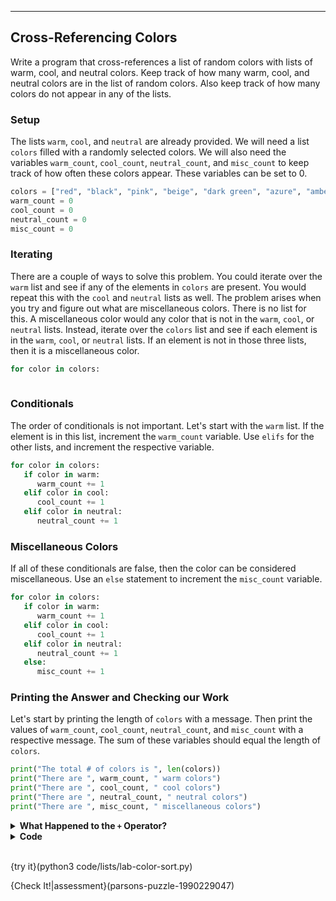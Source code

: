 ----------

## Cross-Referencing Colors
Write a program that cross-references a list of random colors with lists of warm, cool, and neutral colors. Keep track of how many warm, cool, and neutral colors are in the list of random colors. Also keep track of how many colors do not appear in any of the lists.

### Setup
The lists `warm`, `cool`, and `neutral` are already provided. We will need a list `colors` filled with a randomly selected colors. We will also need the variables `warm_count`, `cool_count`, `neutral_count`, and `misc_count` to keep track of how often these colors appear. These variables can be set to 0.

```python
colors = ["red", "black", "pink", "beige", "dark green", "azure", "amber", "light yellow"]
warm_count = 0
cool_count = 0
neutral_count = 0
misc_count = 0
```

### Iterating
There are a couple of ways to solve this problem. You could iterate over the `warm` list and see if any of the elements in `colors` are present. You would repeat this with the `cool` and `neutral` lists as well. The problem arises when you try and figure out what are miscellaneous colors. There is no list for this. A miscellaneous color would any color that is not in the `warm`, `cool`, or `neutral` lists. Instead, iterate over the `colors` list and see if each element is in the `warm`, `cool`, or `neutral` lists. If an element is not in those three lists, then it is a miscellaneous color.

```python
for color in colors:
    
```

### Conditionals
The order of conditionals is not important. Let's start with the `warm` list. If the element is in this list, increment the `warm_count` variable. Use `elifs` for the other lists, and increment the respective variable.

```python
for color in colors:
   if color in warm:
      warm_count += 1
   elif color in cool:
      cool_count += 1
   elif color in neutral:
      neutral_count += 1
```

### Miscellaneous Colors
If all of these conditionals are false, then the color can be considered miscellaneous. Use an `else` statement to increment the `misc_count` variable.

```python
for color in colors:
   if color in warm:
      warm_count += 1
   elif color in cool:
      cool_count += 1
   elif color in neutral:
      neutral_count += 1
   else:
      misc_count += 1
```

### Printing the Answer and Checking our Work
Let's start by printing the length of `colors` with a message. Then print the values of `warm_count`, `cool_count`, `neutral_count`, and `misc_count` with a respective message. The sum of these variables should equal the length of `colors`.

```python
print("The total # of colors is ", len(colors))
print("There are ", warm_count, " warm colors")
print("There are ", cool_count, " cool colors")
print("There are ", neutral_count, " neutral colors")
print("There are ", misc_count, " miscellaneous colors")
```

<details>
  <summary><strong>What Happened to the <code>+</code> Operator?</strong></summary>
  You may have noticed that the string concatenation operator (<code>+</code>) is not used in the <code>print</code> statements. To use concatenation, you must have two strings. Which means you need to type cast the integer variables as strings. Python also lets you use a variable in a string by using a comma to separate the variable from the strings. No type casting is necessary. Both options do the same things.
</details>

<details>
  <summary><strong>Code</strong></summary>
  
  ```python
  colors = ["red", "black", "pink", "beige", "dark green", "azure", "amber", "light yellow"]
  warm_count = 0
  cool_count = 0
  neutral_count = 0
  misc_count = 0
  
  for color in colors:
    if color in warm:
      warm_count += 1
    elif color in cool:
      cool_count += 1
    elif color in neutral:
      neutral_count += 1
    else:
      misc_count += 1
  
  print("The total # of colors is ", len(colors))
  print("There are ", warm_count, " warm colors")
  print("There are ", cool_count, " cool colors")
  print("There are ", neutral_count, " neutral colors")
  print("There are ", misc_count, " miscellaneous colors")
  ```
  
</details><br>

{try it}(python3 code/lists/lab-color-sort.py)

{Check It!|assessment}(parsons-puzzle-1990229047)
